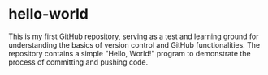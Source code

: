 # hello-world
This is my first GitHub repository, serving as a test and learning ground for understanding the basics of version control and GitHub functionalities. The repository contains a simple "Hello, World!" program to demonstrate the process of committing and pushing code.
